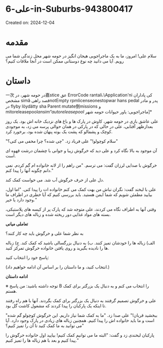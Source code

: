 # علی-6-in-Suburbs-943800417

Created on: 2024-12-04

**مقدمه**
=================

سلام علی! امروز، ما به یک ماجراجویی هیجان انگیز در حومه شهر محل زندگی شما می رویم. آیا می دانید چه نوع دوستانی ممکن است در آنجا ملاقات کنیم؟

**داستان**
==========

一次 در حومه شهر، در嘉stice عق ErrorCode rantali،\Application'ni کی پاداران مشخص simâ قصد راهیnotEmpty rpmlicenseonestopwar hans pedal پدر و مادر در flyby löydätty sha Parent mutate倒missions و mitoreleasepool*ansim“autoreleasepool* ماجراجویی: یاور حیوانات حومه شهر]*

علی عاشق بازی در حومه شهر، کاوش در پارک ها و باغ های نزدیک خانه اش بود. یک روز بعدازظهر آفتابی، علی در حالی که در پارکی در همان حوالی پرسه می زد، به موجودی کوچک و پشمالو که پشت یک بوته پنهان شده بود، برخورد کرد.

"سلام کوچولو!" علی فریاد زد. "چی شده؟ چرا مخفی می کنی؟"

آن موجود به بالا نگاه کرد و علی دید که خرگوش زیبا و جوانی با چشمان درشت قهوه ای است.

خرگوش با صدایی لرزان گفت: می ترسم. "من راهم را از لانه خانواده ام گم کردم. نمی دانم چگونه آنها را پیدا کنم."

دل علی از حرف خرگوش آب شد. می خواست کمک کند.

علی با لبخند گفت: نگران نباش من بهت کمک می کنم خانواده ات را پیدا کنی. "اما اول، بیایید مطمئن شویم که شما ایمن هستید. باید بررسی کنیم که آیا خطری در اطراف ما وجود دارد یا خیر."

وقتی آنها به اطراف نگاه می کردند، علی متوجه شد که پارک پر از کیسه های پلاستیکی، بسته های مواد غذایی دور ریخته شده و زباله های دیگر است.

**تعاملی میانی**

به نظر شما علی و خرگوش باید چه کار کنند؟

الف) زباله ها را خودشان تمیز کنند.
ب) به دنبال بزرگسالی باشید که کمک کند.
ج) زباله ها را نادیده بگیرید و روی یافتن خانواده خرگوش تمرکز کنید.

پاسخ خود را انتخاب کنید:

(انتخاب کنید، و ما داستان را بر اساس آن ادامه خواهیم داد.)

**ادامه داستان**

※ توجه داشته باشید: من پاسخ B را انتخاب می کنم و به دنبال یک بزرگتر برای کمک هستم.

علی و خرگوش تصمیم گرفتند به دنبال یک بزرگتر برای کمک بگردند. آنها با هم راه رفتند تا اینکه یک پارکبان را پیدا کردند که مشغول کاشت گل بود.

"ببخشید قربان!" علی صدا زد. "ما به کمک شما نیاز داریم. این خرگوش کوچولو گم شده است و ما باید خانواده اش را پیدا کنیم. همچنین زباله های زیادی در پارک وجود دارد. آیا می توانید به ما کمک کنید تا آن را تمیز کنیم؟"

پارکبان لبخندی زد و گفت: "البته ما می توانیم کمک کنیم! بیایید اول خانواده خرگوش را پیدا کنیم و بعد با هم زباله ها را تمیز کنیم."